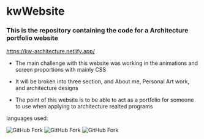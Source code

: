 # kwWebsite
<h3>This is the repository containing the code for a Architecture portfolio website</h3>

https://kw-architecture.netlify.app/

- The main challenge with this website was working in the animations and screen proportions with mainly CSS

- It will be broken into three section, and About me, Personal Art work, and architecture designs

- The point of this website is to be able to act as a portfolio for someone to use when applying to architecture realted programs

languages used:

![GitHub Fork](https://img.shields.io/badge/Code-JavaScript-yellow?logo=javascript&logoColor=yellow)
![GitHub Fork](https://img.shields.io/badge/Code-Html5-orange?logo=html5&logoColor=orange)
![GitHub Fork](https://img.shields.io/badge/Style-CSS-blue?logo=CSS3&logoColor=blue)


